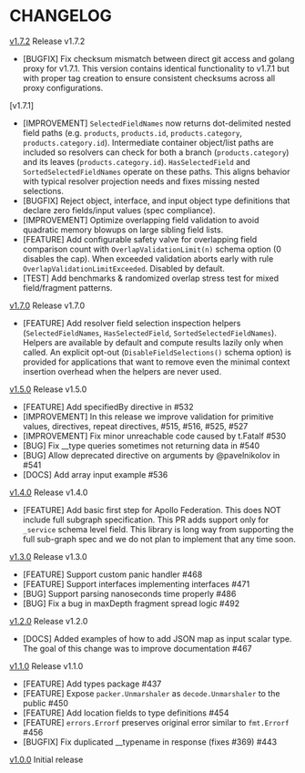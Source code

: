# CHANGELOG

[v1.7.2](https://github.com/graph-gophers/graphql-go/releases/tag/v1.7.2) Release v1.7.2

* [BUGFIX] Fix checksum mismatch between direct git access and golang proxy for v1.7.1. This version contains identical functionality to v1.7.1 but with proper tag creation to ensure consistent checksums across all proxy configurations.

[v1.7.1]

* [IMPROVEMENT] `SelectedFieldNames` now returns dot-delimited nested field paths (e.g. `products`, `products.id`, `products.category`, `products.category.id`). Intermediate container object/list paths are included so resolvers can check for both a branch (`products.category`) and its leaves (`products.category.id`). `HasSelectedField` and `SortedSelectedFieldNames` operate on these paths. This aligns behavior with typical resolver projection needs and fixes missing nested selections.
* [BUGFIX] Reject object, interface, and input object type definitions that declare zero fields/input values (spec compliance).
* [IMPROVEMENT] Optimize overlapping field validation to avoid quadratic memory blowups on large sibling field lists.
* [FEATURE] Add configurable safety valve for overlapping field comparison count with `OverlapValidationLimit(n)` schema option (0 disables the cap). When exceeded validation aborts early with rule `OverlapValidationLimitExceeded`. Disabled by default.
* [TEST] Add benchmarks & randomized overlap stress test for mixed field/fragment patterns.

[v1.7.0](https://github.com/graph-gophers/graphql-go/releases/tag/v1.7.0) Release v1.7.0

* [FEATURE] Add resolver field selection inspection helpers (`SelectedFieldNames`, `HasSelectedField`, `SortedSelectedFieldNames`). Helpers are available by default and compute results lazily only when called. An explicit opt-out (`DisableFieldSelections()` schema option) is provided for applications that want to remove even the minimal context insertion overhead when the helpers are never used.

[v1.5.0](https://github.com/graph-gophers/graphql-go/releases/tag/v1.5.0) Release v1.5.0

* [FEATURE] Add specifiedBy directive in #532
* [IMPROVEMENT] In this release we improve validation for primitive values, directives, repeat directives, #515, #516, #525, #527
* [IMPROVEMENT] Fix minor unreachable code caused by t.Fatalf #530
* [BUG] Fix __type queries sometimes not returning data in #540
* [BUG] Allow deprecated directive on arguments by @pavelnikolov in #541
* [DOCS] Add array input example #536

[v1.4.0](https://github.com/graph-gophers/graphql-go/releases/tag/v1.4.0) Release v1.4.0

* [FEATURE] Add basic first step for Apollo Federation. This does NOT include full subgraph specification. This PR adds support only for `_service` schema level field. This library is long way from supporting the full sub-graph spec and we do not plan to implement that any time soon.

[v1.3.0](https://github.com/graph-gophers/graphql-go/releases/tag/v1.3.0) Release v1.3.0

* [FEATURE] Support custom panic handler #468
* [FEATURE] Support interfaces implementing interfaces #471
* [BUG] Support parsing nanoseconds time properly #486
* [BUG] Fix a bug in maxDepth fragment spread logic #492

[v1.2.0](https://github.com/graph-gophers/graphql-go/releases/tag/v1.2.0) Release v1.2.0

* [DOCS] Added examples of how to add JSON map as input scalar type. The goal of this change was to improve documentation #467

[v1.1.0](https://github.com/graph-gophers/graphql-go/releases/tag/v1.1.0) Release v1.1.0

* [FEATURE] Add types package #437
* [FEATURE] Expose `packer.Unmarshaler` as `decode.Unmarshaler` to the public #450
* [FEATURE] Add location fields to type definitions #454
* [FEATURE] `errors.Errorf` preserves original error similar to `fmt.Errorf` #456
* [BUGFIX] Fix duplicated __typename in response (fixes #369) #443

[v1.0.0](https://github.com/graph-gophers/graphql-go/releases/tag/v1.0.0) Initial release
